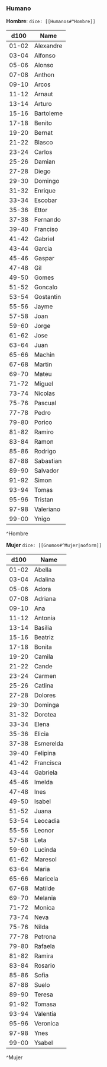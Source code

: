 ### Humano
**Hombre**: `dice: [[Humanos#^Hombre]]`

| d100  | Name      |
| ----- | --------- |
| 01-02 | Alexandre |
| 03-04 | Alfonso   |
| 05-06 | Alonso    |
| 07-08 | Anthon    |
| 09-10 | Arcos     |
| 11-12 | Arnaut    |
| 13-14 | Arturo    |
| 15-16 | Bartoleme |
| 17-18 | Benito    |
| 19-20 | Bernat    |
| 21-22 | Blasco    |
| 23-24 | Carlos    |
| 25-26 | Damian    |
| 27-28 | Diego     |
| 29-30 | Domingo   |
| 31-32 | Enrique   |
| 33-34 | Escobar   |
| 35-36 | Ettor     |
| 37-38 | Fernando  |
| 39-40 | Franciso  |
| 41-42 | Gabriel   |
| 43-44 | Garcia    |
| 45-46 | Gaspar    |
| 47-48 | Gil       |
| 49-50 | Gomes     |
| 51-52 | Goncalo   |
| 53-54 | Gostantin |
| 55-56 | Jayme     |
| 57-58 | Joan      |
| 59-60 | Jorge     |
| 61-62 | Jose      |
| 63-64 | Juan      |
| 65-66 | Machin    |
| 67-68 | Martin    |
| 69-70 | Mateu     |
| 71-72 | Miguel    |
| 73-74 | Nicolas   |
| 75-76 | Pascual   |
| 77-78 | Pedro     |
| 79-80 | Porico    |
| 81-82 | Ramiro    |
| 83-84 | Ramon     |
| 85-86 | Rodrigo   |
| 87-88 | Sabastian |
| 89-90 | Salvador  |
| 91-92 | Simon     |
| 93-94 | Tomas     |
| 95-96 | Tristan   |
| 97-98 | Valeriano |
| 99-00 | Ynigo     |

^Hombre

**Mujer** `dice: [[Gnomos#^Mujer|noform]]`

| d100  | Name      |
| ----- | --------- |
| 01-02 | Abella    |
| 03-04 | Adalina   |
| 05-06 | Adora     |
| 07-08 | Adriana   |
| 09-10 | Ana       |
| 11-12 | Antonia   |
| 13-14 | Basilia   |
| 15-16 | Beatriz   |
| 17-18 | Bonita    |
| 19-20 | Camila    |
| 21-22 | Cande     |
| 23-24 | Carmen    |
| 25-26 | Catlina   |
| 27-28 | Dolores   |
| 29-30 | Dominga   |
| 31-32 | Dorotea   |
| 33-34 | Elena     |
| 35-36 | Elicia    |
| 37-38 | Esmerelda |
| 39-40 | Felipina  |
| 41-42 | Francisca |
| 43-44 | Gabriela  |
| 45-46 | Imelda    |
| 47-48 | Ines      |
| 49-50 | Isabel    |
| 51-52 | Juana     |
| 53-54 | Leocadia  |
| 55-56 | Leonor    |
| 57-58 | Leta      |
| 59-60 | Lucinda   |
| 61-62 | Maresol   |
| 63-64 | Maria     |
| 65-66 | Maricela  |
| 67-68 | Matilde   |
| 69-70 | Melania   |
| 71-72 | Monica    |
| 73-74 | Neva      |
| 75-76 | Nilda     |
| 77-78 | Petrona   |
| 79-80 | Rafaela   |
| 81-82 | Ramira    |
| 83-84 | Rosario   |
| 85-86 | Sofia     |
| 87-88 | Suelo     |
| 89-90 | Teresa    |
| 91-92 | Tomasa    |
| 93-94 | Valentia  |
| 95-96 | Veronica  |
| 97-98 | Ynes      |
| 99-00 | Ysabel    |

^Mujer